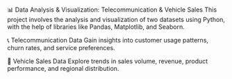 📊 Data Analysis & Visualization: Telecommunication & Vehicle Sales
This project involves the analysis and visualization of two datasets using Python, with the help of libraries like Pandas, Matplotlib, and Seaborn.

📞 Telecommunication Data
Gain insights into customer usage patterns, churn rates, and service preferences.

🚗 Vehicle Sales Data
Explore trends in sales volume, revenue, product performance, and regional distribution.
